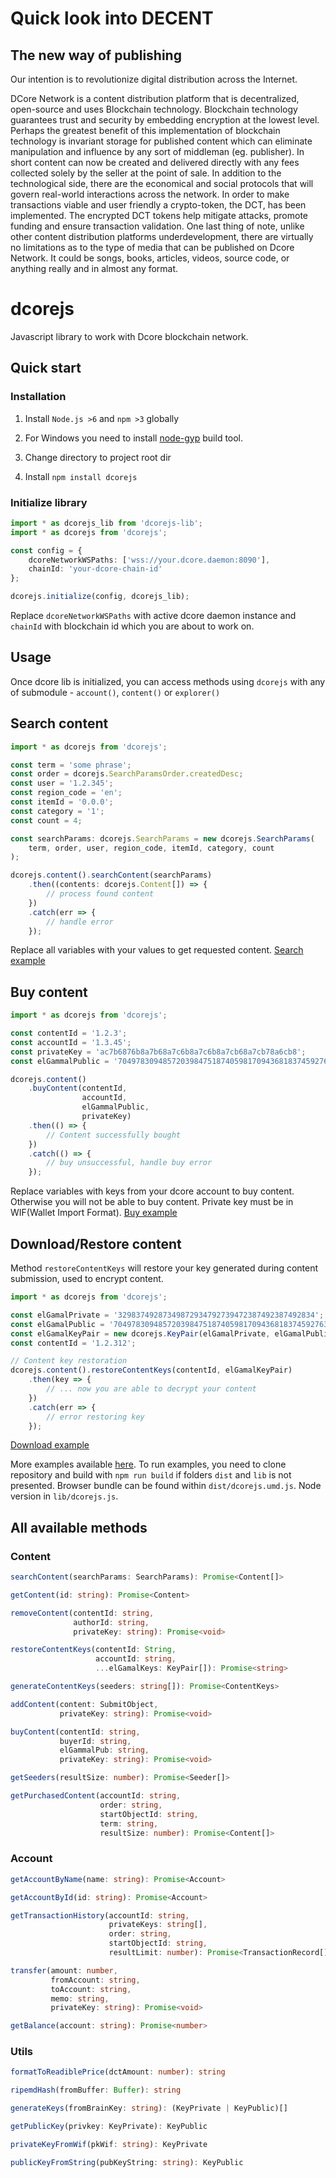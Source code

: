 # Quick look into DECENT

## The new way of publishing

 Our intention is to revolutionize digital distribution across the Internet.

 DCore Network is a content distribution platform that is decentralized,
 open-source and uses Blockchain technology. Blockchain technology guarantees
 trust and security by embedding encryption at the lowest level.
 Perhaps the greatest benefit of this implementation of blockchain technology
 is invariant storage for published content which can eliminate manipulation
 and influence by any sort of middleman (eg. publisher). In short content can
 now be created and delivered directly with any fees collected solely by
 the seller at the point of sale. In addition to the technological side,
 there are the economical and social protocols that will govern real-world
 interactions across the network. In order to make transactions viable and
 user friendly a crypto-token, the DCT, has been implemented. The encrypted
 DCT tokens help mitigate attacks, promote funding and ensure transaction
 validation. One last thing of note, unlike other content distribution platforms
 underdevelopment, there are virtually no limitations as to the type of media that
 can be published on Dcore Network. It could be songs, books, articles, videos,
 source code, or anything really and in almost any format.

# dcorejs

Javascript library to work with Dcore blockchain network.

## Quick start

### Installation

 1. Install `Node.js >6` and `npm >3` globally 
 
 2. For Windows you need to install [node-gyp](https://github.com/nodejs/node-gyp) build tool.

 3. Change directory to project root dir

 4. Install `npm install dcorejs`

### Initialize library

```typescript
import * as dcorejs_lib from 'dcorejs-lib';
import * as dcorejs from 'dcorejs';

const config = {
    dcoreNetworkWSPaths: ['wss://your.dcore.daemon:8090'],
    chainId: 'your-dcore-chain-id'
};

dcorejs.initialize(config, dcorejs_lib);
```

Replace `dcoreNetworkWSPaths` with active dcore daemon instance and `chainId` with blockchain id which
you are about to work on.

## Usage

Once dcore lib is initialized, you can access methods using `dcorejs` with any of submodule - `account()`, `content()` or `explorer()`

## Search content

```typescript
import * as dcorejs from 'dcorejs';

const term = 'some phrase';
const order = dcorejs.SearchParamsOrder.createdDesc;
const user = '1.2.345';
const region_code = 'en';
const itemId = '0.0.0';
const category = '1';
const count = 4;

const searchParams: dcorejs.SearchParams = new dcorejs.SearchParams(
    term, order, user, region_code, itemId, category, count
);

dcorejs.content().searchContent(searchParams)
    .then((contents: dcorejs.Content[]) => {
        // process found content
    })
    .catch(err => {
        // handle error
    });
```

Replace all variables with your values to get requested content.
[Search example](https://github.com/DECENTfoundation/dcorejs/tree/master/src/examples/SearchContent)

## Buy content

```typescript
import * as dcorejs from 'dcorejs';

const contentId = '1.2.3';
const accountId = '1.3.45';
const privateKey = 'ac7b6876b8a7b68a7c6b8a7c6b8a7cb68a7cb78a6cb8';
const elGammalPublic = '704978309485720398475187405981709436818374592763459872645';

dcorejs.content()
    .buyContent(contentId,
                accountId,
                elGammalPublic,
                privateKey)
    .then(() => {
        // Content successfully bought
    })
    .catch(() => {
        // buy unsuccessful, handle buy error
    });
```

Replace variables with keys from your dcore account to buy content.
Otherwise you will not be able to buy content.
Private key must be in WIF(Wallet Import Format).
[Buy example](https://github.com/DECENTfoundation/dcorejs/tree/master/src/examples/BuyContent)

## Download/Restore content

Method `restoreContentKeys` will restore your key generated during content submission, used to encrypt content.

```typescript
import * as dcorejs from 'dcorejs';

const elGamalPrivate = '32983749287349872934792739472387492387492834';
const elGamalPublic = '704978309485720398475187405981709436818374592763459872645';
const elGamalKeyPair = new dcorejs.KeyPair(elGamalPrivate, elGamalPublic);
const contentId = '1.2.312';

// Content key restoration
dcorejs.content().restoreContentKeys(contentId, elGamalKeyPair)
    .then(key => {
        // ... now you are able to decrypt your content
    })
    .catch(err => {
        // error restoring key
    });
```

[Download example](https://github.com/DECENTfoundation/dcorejs/tree/master/src/examples/DownloadContent)

More examples available [here](https://github.com/DECENTfoundation/dcorejs/tree/master/src/examples).
To run examples, you need to clone repository and build with `npm run build`
if folders `dist` and `lib` is not presented. Browser bundle can be found
within `dist/dcorejs.umd.js`. Node version in `lib/dcorejs.js`.

## All available methods

### Content

```typescript
searchContent(searchParams: SearchParams): Promise<Content[]>

getContent(id: string): Promise<Content>

removeContent(contentId: string,
              authorId: string,
              privateKey: string): Promise<void>

restoreContentKeys(contentId: String,
                   accountId: string,
                   ...elGamalKeys: KeyPair[]): Promise<string>

generateContentKeys(seeders: string[]): Promise<ContentKeys>

addContent(content: SubmitObject,
           privateKey: string): Promise<void>

buyContent(contentId: string,
           buyerId: string,
           elGammalPub: string,
           privateKey: string): Promise<void>

getSeeders(resultSize: number): Promise<Seeder[]>

getPurchasedContent(accountId: string,
                    order: string,
                    startObjectId: string,
                    term: string,
                    resultSize: number): Promise<Content[]>
```

### Account

```typescript
getAccountByName(name: string): Promise<Account>

getAccountById(id: string): Promise<Account>

getTransactionHistory(accountId: string,
                      privateKeys: string[],
                      order: string,
                      startObjectId: string,
                      resultLimit: number): Promise<TransactionRecord[]>

transfer(amount: number,
         fromAccount: string,
         toAccount: string,
         memo: string,
         privateKey: string): Promise<void>

getBalance(account: string): Promise<number>
```

### Utils

```typescript
formatToReadiblePrice(dctAmount: number): string

ripemdHash(fromBuffer: Buffer): string

generateKeys(fromBrainKey: string): (KeyPrivate | KeyPublic)[]

getPublicKey(privkey: KeyPrivate): KeyPublic

privateKeyFromWif(pkWif: string): KeyPrivate

publicKeyFromString(pubKeyString: string): KeyPublic
```
